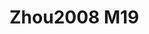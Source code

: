 <a name="material" />

# Zhou2008 M19
<script type="application/ld+json">
  {
    "@context": "https://schema.org/",
    "@type": "ChemicalSubstance",
    "http://purl.org/dc/terms/conformsTo":
      {
        "@type": "CreativeWork",
        "@id": "https://bioschemas.org/profiles/ChemicalSubstance/0.4-RELEASE/"
      },
    "@id": "https://egonw.github.io/nanowiki/nanowiki231.html#material",
    "name": "Zhou2008 M19",
    "sameAs: "http://127.0.0.1/mediawiki/index.php/Special:URIResolver/Zhou2008_M19"
  }
</script>

